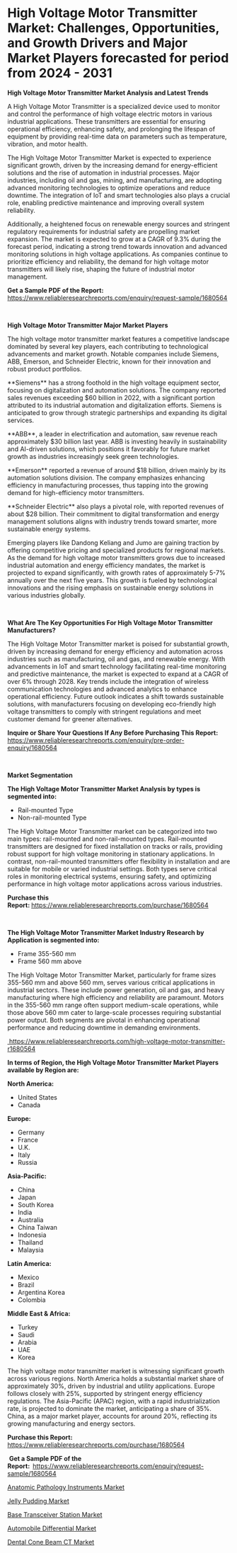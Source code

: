 <p><h1>High Voltage Motor Transmitter Market: Challenges, Opportunities, and Growth Drivers and Major Market Players forecasted for period from 2024 - 2031</h1></p><p><strong>High Voltage Motor Transmitter Market Analysis and Latest Trends</strong></p>
<p><p>A High Voltage Motor Transmitter is a specialized device used to monitor and control the performance of high voltage electric motors in various industrial applications. These transmitters are essential for ensuring operational efficiency, enhancing safety, and prolonging the lifespan of equipment by providing real-time data on parameters such as temperature, vibration, and motor health.</p><p>The High Voltage Motor Transmitter Market is expected to experience significant growth, driven by the increasing demand for energy-efficient solutions and the rise of automation in industrial processes. Major industries, including oil and gas, mining, and manufacturing, are adopting advanced monitoring technologies to optimize operations and reduce downtime. The integration of IoT and smart technologies also plays a crucial role, enabling predictive maintenance and improving overall system reliability.</p><p>Additionally, a heightened focus on renewable energy sources and stringent regulatory requirements for industrial safety are propelling market expansion. The market is expected to grow at a CAGR of 9.3% during the forecast period, indicating a strong trend towards innovation and advanced monitoring solutions in high voltage applications. As companies continue to prioritize efficiency and reliability, the demand for high voltage motor transmitters will likely rise, shaping the future of industrial motor management.</p></p>
<p><strong>Get a Sample PDF of the Report:&nbsp;</strong> <a href="https://www.reliableresearchreports.com/enquiry/request-sample/1680564?utm_campaign=8&utm_medium=2&utm_source=Github&utm_content=ia&utm_term=16122024&utm_id=high-voltage-motor-transmitter">https://www.reliableresearchreports.com/enquiry/request-sample/1680564</a></p>
<p>&nbsp;</p>
<p><strong>High Voltage Motor Transmitter Major Market Players</strong></p>
<p><p>The high voltage motor transmitter market features a competitive landscape dominated by several key players, each contributing to technological advancements and market growth. Notable companies include Siemens, ABB, Emerson, and Schneider Electric, known for their innovation and robust product portfolios.</p><p>**Siemens** has a strong foothold in the high voltage equipment sector, focusing on digitalization and automation solutions. The company reported sales revenues exceeding $60 billion in 2022, with a significant portion attributed to its industrial automation and digitalization efforts. Siemens is anticipated to grow through strategic partnerships and expanding its digital services.</p><p>**ABB**, a leader in electrification and automation, saw revenue reach approximately $30 billion last year. ABB is investing heavily in sustainability and AI-driven solutions, which positions it favorably for future market growth as industries increasingly seek green technologies.</p><p>**Emerson** reported a revenue of around $18 billion, driven mainly by its automation solutions division. The company emphasizes enhancing efficiency in manufacturing processes, thus tapping into the growing demand for high-efficiency motor transmitters.</p><p>**Schneider Electric** also plays a pivotal role, with reported revenues of about $28 billion. Their commitment to digital transformation and energy management solutions aligns with industry trends toward smarter, more sustainable energy systems.</p><p>Emerging players like Dandong Keliang and Jumo are gaining traction by offering competitive pricing and specialized products for regional markets. As the demand for high voltage motor transmitters grows due to increased industrial automation and energy efficiency mandates, the market is projected to expand significantly, with growth rates of approximately 5-7% annually over the next five years. This growth is fueled by technological innovations and the rising emphasis on sustainable energy solutions in various industries globally.</p></p>
<p>&nbsp;</p>
<p><strong>What Are The Key Opportunities For High Voltage Motor Transmitter Manufacturers?</strong></p>
<p><p>The High Voltage Motor Transmitter market is poised for substantial growth, driven by increasing demand for energy efficiency and automation across industries such as manufacturing, oil and gas, and renewable energy. With advancements in IoT and smart technology facilitating real-time monitoring and predictive maintenance, the market is expected to expand at a CAGR of over 6% through 2028. Key trends include the integration of wireless communication technologies and advanced analytics to enhance operational efficiency. Future outlook indicates a shift towards sustainable solutions, with manufacturers focusing on developing eco-friendly high voltage transmitters to comply with stringent regulations and meet customer demand for greener alternatives.</p></p>
<p><strong>Inquire or Share Your Questions If Any Before Purchasing This Report:</strong> <a href="https://www.reliableresearchreports.com/enquiry/pre-order-enquiry/1680564?utm_campaign=8&utm_medium=2&utm_source=Github&utm_content=ia&utm_term=16122024&utm_id=high-voltage-motor-transmitter">https://www.reliableresearchreports.com/enquiry/pre-order-enquiry/1680564</a></p>
<p>&nbsp;</p>
<p><strong>Market Segmentation</strong></p>
<p><strong>The High Voltage Motor Transmitter Market Analysis by types is segmented into:</strong></p>
<p><ul><li>Rail-mounted Type</li><li>Non-rail-mounted Type</li></ul></p>
<p><p>The High Voltage Motor Transmitter market can be categorized into two main types: rail-mounted and non-rail-mounted types. Rail-mounted transmitters are designed for fixed installation on tracks or rails, providing robust support for high voltage monitoring in stationary applications. In contrast, non-rail-mounted transmitters offer flexibility in installation and are suitable for mobile or varied industrial settings. Both types serve critical roles in monitoring electrical systems, ensuring safety, and optimizing performance in high voltage motor applications across various industries.</p></p>
<p><strong>Purchase this Report:&nbsp;</strong><a href="https://www.reliableresearchreports.com/purchase/1680564?utm_campaign=8&utm_medium=2&utm_source=Github&utm_content=ia&utm_term=16122024&utm_id=high-voltage-motor-transmitter">https://www.reliableresearchreports.com/purchase/1680564</a></p>
<p>&nbsp;</p>
<p><strong>The High Voltage Motor Transmitter Market Industry Research by Application is segmented into:</strong></p>
<p><ul><li>Frame 355-560 mm</li><li>Frame 560 mm above</li></ul></p>
<p><p>The High Voltage Motor Transmitter Market, particularly for frame sizes 355-560 mm and above 560 mm, serves various critical applications in industrial sectors. These include power generation, oil and gas, and heavy manufacturing where high efficiency and reliability are paramount. Motors in the 355-560 mm range often support medium-scale operations, while those above 560 mm cater to large-scale processes requiring substantial power output. Both segments are pivotal in enhancing operational performance and reducing downtime in demanding environments.</p></p>
<p><a href="https://www.reliableresearchreports.com/high-voltage-motor-transmitter-r1680564?utm_campaign=8&utm_medium=2&utm_source=Github&utm_content=ia&utm_term=16122024&utm_id=high-voltage-motor-transmitter">&nbsp;https://www.reliableresearchreports.com/high-voltage-motor-transmitter-r1680564</a></p>
<p><strong>In terms of Region, the High Voltage Motor Transmitter Market Players available by Region are:</strong></p>
<p>
    <p> <strong> North America: </strong>
        <ul>
            <li>United States</li>
            <li>Canada</li>
        </ul>
        </p> 
    <p> <strong> Europe: </strong>
        <ul>
            <li>Germany</li>
            <li>France</li>
            <li>U.K.</li>
            <li>Italy</li>
            <li>Russia</li>
        </ul>
        </p> 
    <p> <strong> Asia-Pacific: </strong>
        <ul>
            <li>China</li>
            <li>Japan</li>
            <li>South Korea</li>
            <li>India</li>
            <li>Australia</li>
            <li>China Taiwan</li>
            <li>Indonesia</li>
            <li>Thailand</li>
            <li>Malaysia</li>
        </ul>
        </p> 
    <p> <strong> Latin America: </strong>
        <ul>
            <li>Mexico</li>
            <li>Brazil</li>
            <li>Argentina Korea</li>
            <li>Colombia</li>
        </ul>
        </p> 
    <p> <strong> Middle East & Africa: </strong>
        <ul>
            <li>Turkey</li>
            <li>Saudi</li>
            <li>Arabia</li>
            <li>UAE</li>
            <li>Korea</li>
        </ul>
    </p>
    </p>
<p><p>The high voltage motor transmitter market is witnessing significant growth across various regions. North America holds a substantial market share of approximately 30%, driven by industrial and utility applications. Europe follows closely with 25%, supported by stringent energy efficiency regulations. The Asia-Pacific (APAC) region, with a rapid industrialization rate, is projected to dominate the market, anticipating a share of 35%. China, as a major market player, accounts for around 20%, reflecting its growing manufacturing and energy sectors.</p></p>
<p><strong>Purchase this Report: </strong><a href="https://www.reliableresearchreports.com/purchase/1680564?utm_campaign=8&utm_medium=2&utm_source=Github&utm_content=ia&utm_term=16122024&utm_id=high-voltage-motor-transmitter">https://www.reliableresearchreports.com/purchase/1680564</a></p>
<p>&nbsp;<strong>Get a Sample PDF of the Report:&nbsp;&nbsp;</strong><a href="https://www.reliableresearchreports.com/enquiry/request-sample/1680564?utm_campaign=8&utm_medium=2&utm_source=Github&utm_content=ia&utm_term=16122024&utm_id=high-voltage-motor-transmitter">https://www.reliableresearchreports.com/enquiry/request-sample/1680564</a></p>
<p><strong></strong></p>
<p><p><a href="https://github.com/wileonie19657/Market-Research-Report-List-1/blob/main/anatomic-pathology-instruments-market.md?utm_campaign=8&utm_medium=2&utm_source=Github&utm_content=ia&utm_term=16122024&utm_id=high-voltage-motor-transmitter">Anatomic Pathology Instruments Market</a></p><p><a href="https://www.linkedin.com/pulse/global-jelly-pudding-market-report-2024-2031-size-share-growth-vlqle?utm_campaign=8&utm_medium=2&utm_source=Github&utm_content=ia&utm_term=16122024&utm_id=high-voltage-motor-transmitter">Jelly Pudding Market</a></p><p><a href="https://www.linkedin.com/pulse/base-transceiver-station-market-outlook-report-insights-growth-kqqtf?utm_campaign=8&utm_medium=2&utm_source=Github&utm_content=ia&utm_term=16122024&utm_id=high-voltage-motor-transmitter">Base Transceiver Station Market</a></p><p><a href="https://www.linkedin.com/pulse/automobile-differential-market-analysis-from-2024-2031-1zmme?utm_campaign=8&utm_medium=2&utm_source=Github&utm_content=ia&utm_term=16122024&utm_id=high-voltage-motor-transmitter">Automobile Differential Market</a></p><p><a href="https://github.com/AfsanaMia652/Market-Research-Report-List-1/blob/main/dental-cone-beam-ct-market.md?utm_campaign=8&utm_medium=2&utm_source=Github&utm_content=ia&utm_term=16122024&utm_id=high-voltage-motor-transmitter">Dental Cone Beam CT Market</a></p></p>